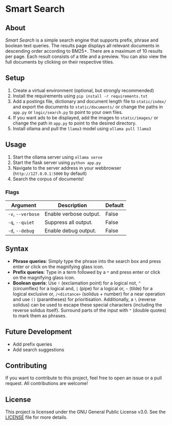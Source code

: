 # Smart Search
## About
*Smart Search* is a simple search engine that supports prefix, phrase and boolean text queries. The results page displays all relevant documents in descending order according to BM25+. There are a maximum of 10 results per page. Each result consists of a title and a preview. You can also view the full documents by clicking on their respective titles.

## Setup
1. Create a virtual environment (optional, but strongly recommended)
2. Install the requirements using `pip install -r requirements.txt`
3. Add a postings file, dictionary and document length file to `static/index/` and export the documents to `static/documents/` or change the paths in `app.py` or `logic/search.py` to point to your own files.
4. If you want ads to be displayed, add the images to `static/images/` or change the path in `app.py` to point to the desired directory.
5. Install ollama and pull the `llama3` model using `ollama pull llama3`

## Usage
1. Start the ollama server using `ollama serve`
2. Start the flask server using `python app.py`
3. Navigate to the server address in your webbrowser (`http://127.0.0.1:5000` by default)
4. Search the corpus of documents!

### Flags
|Argument|Description|Default|
|---|---|---|
|`-v`, `--verbose`|Enable verbose output.|False|
|`-q`, `--quiet`|Suppress all output.|False|
|`-d`, `--debug`|Enable debug output.|False|

## Syntax
- **Phrase queries**: Simply type the phrase into the search box and press enter or click on the magnifying glass icon.
- **Prefix queries**: Type in a term followed by a `*` and press enter or click on the magnifying glass icon.
- **Boolean queris**: Use `!` (exclamation point) for a logical not, `^` (circumflex) for a logical and, `|` (pipe) for a logical or, `~` (tilde) for a logical exclusive or, `/<distance>` (solidus + number) for a near operation and use `()` (parantheses) for prioritisation. Additionally, a `\` (reverse solidus) can be used to escape these special characters (including the reverse solidus itself). Surround parts of the input with `"` (double quotes) to mark them as phrases.

## Future Development
- Add prefix queries
- Add search suggestions

## Contributing
If you want to contribute to this project, feel free to open an issue or a pull request. All contributions are welcome!

## License
This project is licensed under the GNU General Public License v3.0. See the [LICENSE](LICENSE) file for more details.
